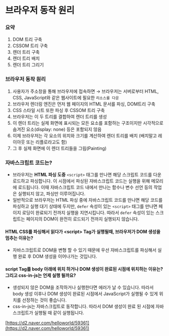 # 브라우저 동작 원리

### 요약

1. DOM 트리 구축
2. CSSOM 트리 구축&#x20;
3. 렌더 트리 구축&#x20;
4. 렌더 트리 배치&#x20;
5. 렌더 트리 그리기

### 브라우저 동작 원리

1. 사용자가 주소창을 통해 브라우저에 접속하면 → 브라우저는 서버로부터 HTML, CSS, JavaScript와 같은 웹사이트에 필요한 `리소스를 다운`
2. 브라우저 렌더링 엔진은 먼저 웹 페이지의 HTML 문서를 파싱, DOM트리 구축
3. CSS 스타일 시트 또한 파싱 후 CSSOM 트리 구축
4. 브라우저는 이 두 트리를 결합하여 렌더 트리를 생성
5. &#x20;이 렌더 트리는 실제 화면에 표시되는 모든 요소를 포함하는 구조이지만 시각적으로 숨겨진 요소(display: none) 등은 포함되지 않음
6. 이제 브라우저는 각 요소의 위치와 크기를 계산하여 렌더 트리를 배치 (배치말고 레이아웃 또는 리플로라고도 함)
7. 그 후 실제 화면에 이 렌더 트리들을 그림(Painting)

### 자바스크립트 코드는?

* 브라우저는 **HTML 파싱 도중** `<script>` 태그를 만나면 해당 스크립트 코드를 다운로드하고 파싱합니다. 이 시점에서 파싱된 자바스크립트 코드는 실행을 위해 메모리에 로드됩니다. 이때 자바스크립트 코드 내에서 만나는 함수나 변수 선언 등의 작업은 실행되지 않고, 파싱만 이루어집니다.
* 일반적으로 브라우저는 HTML 파싱 중에 자바스크립트 코드를 만나면 해당 코드를 파싱하고 실행 대기 상태에 두지만, `defer` 속성이 있는 `<script>` 태그를 만나면 페이지 로딩이 완료되기 전까지 실행을 지연시킵니다. 따라서 `defer` 속성이 있는 스크립트는 페이지의 DOM이 완전히 로드되기 전까지 실행되지 않습니다.

#### HTML CSS를 파싱해서 읽다가 \<script> Tag가 실행될때, 브라우저가 DOM 생성을 멈추는 이유는?

* 자바스크립트로 DOM을 변형 할 수 있기 때문에 우선 자바스크립트를 파싱해서 실행 완료 후 DOM 생성을 이어나가는 것입니다.

#### script Tag를 body 아래에 위치 하거나 DOM 생성이 완료된 시점에 위치하는 이유는? 그리고 css-in-js는 언제 실행 될까요?

* 생성되지 않은 DOM을 조작하거나 실행한다면 에러가 날 수 있습니다. 따라서 body 생성 이후나 DOM 생성이 완료된 시점에서 JavaScript가 실행될 수 있게 위치를 선정하는 것이 좋습니다.
* css-in-js는 자바스크립트로 동작합니다. 따라서 DOM 생성이 완료 된 시점에 자바스크립트가 실행될 때 같이 실행됩니다.



[https://d2.naver.com/helloworld/59361](https://d2.naver.com/helloworld/59361)
